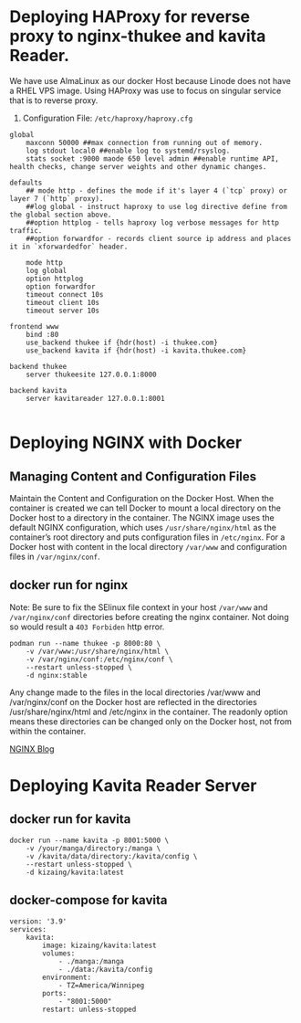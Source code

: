 # Deploying HAProxy for reverse proxy to nginx-thukee and kavita Reader.
We have use AlmaLinux as our docker Host because Linode does not have a RHEL VPS image.
Using HAProxy was use to focus on singular service that is to reverse proxy.
1. Configuration File: `/etc/haproxy/haproxy.cfg`
```
global
    maxconn 50000 ##max connection from running out of memory.
    log stdout local0 ##enable log to systemd/rsyslog.
    stats socket :9000 maode 650 level admin ##enable runtime API, health checks, change server weights and other dynamic changes. 

defaults
    ## mode http - defines the mode if it's layer 4 (`tcp` proxy) or layer 7 (`http` proxy).
    ##log global - instruct haproxy to use log directive define from the global section above.
    ##option httplog - tells haproxy log verbose messages for http traffic.
    ##option forwardfor - records client source ip address and places it in `xforwardedfor` header.

    mode http
    log global
    option httplog
    option forwardfor
    timeout connect 10s
    timeout client 10s
    timeout server 10s

frontend www
    bind :80
    use_backend thukee if {hdr(host) -i thukee.com}
    use_backend kavita if {hdr(host) -i kavita.thukee.com}

backend thukee
    server thukeesite 127.0.0.1:8000

backend kavita
    server kavitareader 127.0.0.1:8001
    
```

# Deploying NGINX with Docker

## Managing Content and Configuration Files
Maintain the Content and Configuration on the Docker Host. When the container is created we can tell Docker to mount a local directory on the Docker host to a directory in the container. The NGINX image uses the default NGINX configuration, which uses `/usr/share/nginx/html` as the container’s root directory and puts configuration files in `/etc/nginx`. For a Docker host with content in the local directory `/var/www` and configuration files in `/var/nginx/conf`.

## docker run for nginx
Note: Be sure to fix the SElinux file context in your host `/var/www` and `/var/nginx/conf` directories before creating the nginx container. Not doing so would result a `403 Forbiden` http error.
```
podman run --name thukee -p 8000:80 \
    -v /var/www:/usr/share/nginx/html \
    -v /var/nginx/conf:/etc/nginx/conf \
    --restart unless-stopped \
    -d nginx:stable
```
 Any change made to the files in the local directories /var/www and /var/nginx/conf on the Docker host are reflected in the directories /usr/share/nginx/html and /etc/nginx in the container. The readonly option means these directories can be changed only on the Docker host, not from within the container.

[NGINX Blog](https://www.nginx.com/blog/deploying-nginx-nginx-plus-docker/?fbclid=IwAR3HxLLX5Vm2D1mB9NIoAP-Pwovj25FZoAn8DQRJGoonKnjVasYTfPOuV6k)


# Deploying Kavita Reader Server

## docker run for kavita
```
docker run --name kavita -p 8001:5000 \
    -v /your/manga/directory:/manga \
    -v /kavita/data/directory:/kavita/config \
    --restart unless-stopped \
    -d kizaing/kavita:latest
```


## docker-compose for kavita
```
version: '3.9'
services:
    kavita:
        image: kizaing/kavita:latest
        volumes:
            - ./manga:/manga
            - ./data:/kavita/config
        environment:
            - TZ=America/Winnipeg
        ports:
            - "8001:5000"
        restart: unless-stopped
```